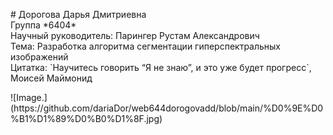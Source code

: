 <p>
  # Дорогова Дарья Дмитриевна <br />
  Группа *6404* <br />
  Научный руководитель: Парингер Рустам Александрович <br />
  Тема: Разработка алгоритма сегментации гиперспектральных изображений <br />
  Цитатка: `Научитесь говорить “Я не знаю”, и это уже будет прогресс`, Моисей Маймонид<br />
</p>
![Image.](https://github.com/dariaDor/web644dorogovadd/blob/main/%D0%9E%D0%B1%D1%89%D0%B0%D1%8F.jpg)
